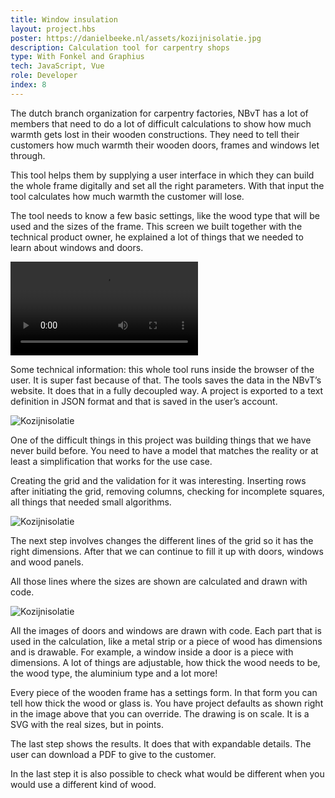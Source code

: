 ```yaml
---
title: Window insulation
layout: project.hbs
poster: https://danielbeeke.nl/assets/kozijnisolatie.jpg
description: Calculation tool for carpentry shops
type: With Fonkel and Graphius
tech: JavaScript, Vue
role: Developer
index: 8
---
```


The dutch branch organization for carpentry factories, NBvT has a lot of members that need to do a lot of difficult calculations to show how much warmth gets lost in their wooden constructions. They need to tell their customers how much warmth their wooden doors, frames and windows let through.

This tool helps them by supplying a user interface in which they can build the whole frame digitally and set all the right parameters. With that input the tool calculates how much warmth the customer will lose.

The tool needs to know a few basic settings, like the wood type that will be used and the sizes of the frame. This screen we built together with the technical product owner, he explained a lot of things that we needed to learn about windows and doors.

<video src="/assets/kozijnisolatie.webm" autoplay controls></video>

Some technical information: this whole tool runs inside the browser of the user. It is super fast because of that. The tools saves the data in the NBvT’s website. It does that in a fully decoupled way. A project is exported to a text definition in JSON format and that is saved in the user’s account.

![Kozijnisolatie](/assets/kozijnisolatie-1.png)

One of the difficult things in this project was building things that we have never build before. You need to have a model that matches the reality or at least a simplification that works for the use case.

Creating the grid and the validation for it was interesting. Inserting rows after initiating the grid, removing columns, checking for incomplete squares, all things that needed small algorithms.

![Kozijnisolatie](/assets/kozijnisolatie-2.png)

The next step involves changes the different lines of the grid so it has the right dimensions. After that we can continue to fill it up with doors, windows and wood panels.

All those lines where the sizes are shown are calculated and drawn with code.

![Kozijnisolatie](/assets/kozijnisolatie-3.png)

All the images of doors and windows are drawn with code. Each part that is used in the calculation, like a metal strip or a piece of wood has dimensions and is drawable. For example, a window inside a door is a piece with dimensions.
A lot of things are adjustable, how thick the wood needs to be, the wood type, the aluminium type and a lot more!

Every piece of the wooden frame has a settings form. In that form you can tell how thick the wood or glass is. You have project defaults as shown right in the image above that you can override. The drawing is on scale. It is a SVG with the real sizes, but in points.

The last step shows the results. It does that with expandable details. The user can download a PDF to give to the customer.

In the last step it is also possible to check what would be different when you would use a different kind of wood.